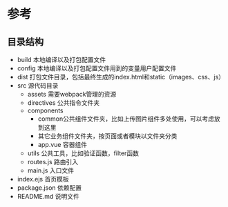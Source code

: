 # 参考

## 目录结构

* build 本地编译以及打包配置文件
* config 本地编译以及打包配置文件用到的变量用户配置文件
* dist 打包文件目录，包括最终生成的index.html和static（images、css、js）
* src 源代码目录
    * assets 需要webpack管理的资源
    * directives 公共指令文件夹
    * components
        * common公共组件文件夹，比如上传图片组件多处使用，可以考虑放到这里
        * 其它业务组件文件夹，按页面或者模块以文件夹分类
        * app.vue 容器组件
    * utils 公共工具，比如验证函数，filter函数
    * routes.js 路由引入
    * main.js 入口文件
* index.ejs 首页模板
* package.json 依赖配置
* README.md 说明文件

